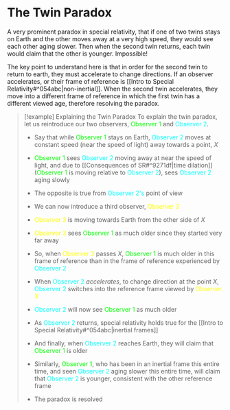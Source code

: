 # The Twin Paradox
A very prominent paradox in special relativity, that if one of two twins stays on Earth and the other moves away at a very high speed, they would see each other aging slower. Then when the second twin returns, each twin would claim that the other is younger. Impossible!

The key point to understand here is that in order for the second twin to return to earth, they must accelerate to change directions. If an observer accelerates, or their frame of reference is [[Intro to Special Relativity#^054abc|non-inertial]]. When the second twin accelerates, they move into a different frame of reference in which the first twin has a different viewed age, therefore resolving the paradox.
>[!example] Explaining the Twin Paradox
>To explain the twin paradox, let us reintroduce our two observers, <font style="color:lime">Observer 1</font> and <font style="color:cyan">Observer 2</font>.
>- Say that while <font style="color:lime">Observer 1</font> stays on Earth, <font style="color:cyan">Observer 2</font> moves at constant speed (near the speed of light) away towards a point, $X$
>  
>- <font style="color:lime">Observer 1</font> sees <font style="color:cyan">Observer 2</font> moving away at near the speed of light, and due to [[Consequences of SR#^9271df|time dilation]] (<font style="color:lime">Observer 1</font> is moving relative to <font style="color:cyan">Observer 2</font>), sees <font style="color:cyan">Observer 2</font> aging slowly
>- The opposite is true from <font style="color:cyan">Observer 2's</font> point of view
>- We can now introduce a third observer, <font style="color:yellow">Observer 3</font>
>- <font style="color:yellow">Observer 3</font> is moving towards Earth from the other side of $X$
>- <font style="color:yellow">Observer 3</font> sees <font style="color:lime">Observer 1</font> as much older since they started very far away
>- So, when <font style="color:yellow">Observer 3</font> passes $X$, <font style="color:lime">Observer 1</font> is much older in this frame of reference than in the frame of reference experienced by <font style="color:cyan">Observer 2</font>
>- When <font style="color:cyan">Observer 2</font> *accelerates*, to change direction at the point $X$, <font style="color:cyan">Observer 2</font> switches into the reference frame viewed by <font style="color:yellow">Observer 3</font>
>- <font style="color:cyan">Observer 2</font> will now see <font style="color:lime">Observer 1</font> as much older
>- As <font style="color:cyan">Observer 2</font> returns, special relativity holds true for the [[Intro to Special Relativity#^054abc|inertial frames]]
>- And finally, when <font style="color:cyan">Observer 2</font> reaches Earth, they will claim that <font style="color:lime">Observer 1</font> is older
>- Similarly, <font style="color:lime">Observer 1</font>, who has been in an inertial frame this entire time, and seen <font style="color:cyan">Observer 2</font> aging slower this entire time, will claim that <font style="color:cyan">Observer 2</font> is younger, consistent with the other reference frame
>- The paradox is resolved